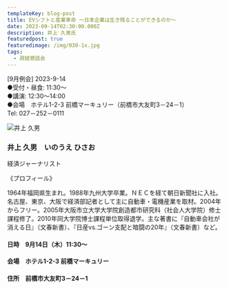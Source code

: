 ```yaml
---
templateKey: blog-post
title: EVシフトと産業革命 ～日本企業は生き残ることができるのか～
date: 2023-09-14T02:30:00.000Z
description: 井上 久男氏
featuredpost: true
featuredimage: /img/030-1x.jpg
tags:
  - 政経懇話会
---
```

\[9月例会] 2023-9-14<br />
●受付・昼食: 11:30〜<br />
●講演: 12:30〜14:00<br />
●会場　ホテル1-2-3 前橋マーキュリー（前橋市大友町3－24－1）<br />
Tel: 027－252－0111<br />

![井上 久男](/img/030-1x.jpg "井上 久男　いのうえ ひさお")

### 井上 久男　いのうえ ひさお

経済ジャーナリスト

《プロフィール》

1964年福岡県生まれ。1988年九州大学卒業。ＮＥＣを経て朝日新聞社に入社。名古屋、東京、大阪で経済部記者として主に自動車・電機産業を取材。2004年からフリー。2005年大阪市立大学大学院創造都市研究科（社会人大学院）修士課程修了。2010年同大学院博士課程単位取得退学。主な著書に『自動車会社が消える日』（文春新書）、『日産vs.ゴーン支配と暗闘の20年』（文春新書）など。

#### 日時　9月14日（木）11:30〜

#### 会場　ホテル1-2-3 前橋マーキュリー

#### 住所　前橋市大友町3－24－1